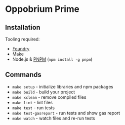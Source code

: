 # Oppobrium Prime

## Installation

Tooling required:

- [Foundry](https://github.com/gakonst/foundry)
- Make
- Node.js & [PNPM](https://pnpm.io/) (`npm install -g pnpm`)

## Commands

- `make setup` - initialize libraries and npm packages
- `make build` - build your project
- `make xclean` - remove compiled files
- `make lint` - lint files
- `make test` - run tests
- `make test-gasreport` - run tests and show gas report
- `make watch` - watch files and re-run tests
